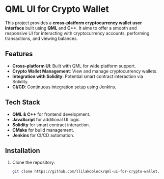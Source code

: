 # QML UI for Crypto Wallet

This project provides a **cross-platform cryptocurrency wallet user interface** built using **QML** and **C++**. It aims to offer a smooth and responsive UI for interacting with cryptocurrency accounts, performing transactions, and viewing balances.

## Features
- **Cross-platform UI**: Built with QML for wide platform support.
- **Crypto Wallet Management**: View and manage cryptocurrency wallets.
- **Integration with Solidity**: Potential smart contract interaction via Solidity.
- **CI/CD**: Continuous integration setup using Jenkins.

## Tech Stack
- **QML & C++** for frontend development.
- **JavaScript** for additional UI logic.
- **Solidity** for smart contract interaction.
- **CMake** for build management.
- **Jenkins** for CI/CD automation.

## Installation
1. Clone the repository:
   ```bash
   git clone https://github.com/llilakoblock/qml-ui-for-crypto-wallet.git
